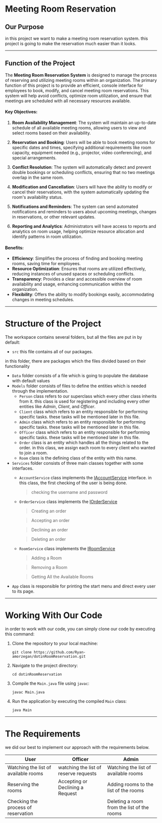 # Meeting Room Reservation
## Our Purpose
in this project we want to make a meeting room reservation system. this project is going to make the reservation much
easier than it looks. 

---
## Function of the Project

The **Meeting Room Reservation System** is designed to manage the process of reserving and utilizing meeting rooms within an organization. The primary function of this project is to provide an efficient, console interface for employees to book, modify, and cancel meeting room reservations. This system will help avoid conflicts, optimize room utilization, and ensure that meetings are scheduled with all necessary resources available.

#### Key Objectives:
1. **Room Availability Management**: The system will maintain an up-to-date schedule of all available meeting rooms, allowing users to view and select rooms based on their availability.

2. **Reservation and Booking**: Users will be able to book meeting rooms for specific dates and times, specifying additional requirements like room capacity, equipment needed (e.g., projector, video conferencing), and special arrangements.

3. **Conflict Resolution**: The system will automatically detect and prevent double bookings or scheduling conflicts, ensuring that no two meetings overlap in the same room.

4. **Modification and Cancellation**: Users will have the ability to modify or cancel their reservations, with the system automatically updating the room's availability status.

5. **Notifications and Reminders**: The system can send automated notifications and reminders to users about upcoming meetings, changes in reservations, or other relevant updates.

6. **Reporting and Analytics**: Administrators will have access to reports and analytics on room usage, helping optimize resource allocation and identify patterns in room utilization.

#### Benefits:
- **Efficiency**: Simplifies the process of finding and booking meeting rooms, saving time for employees.
- **Resource Optimization**: Ensures that rooms are utilized effectively, reducing instances of unused spaces or scheduling conflicts.
- **Transparency**: Provides a clear and accessible overview of room availability and usage, enhancing communication within the organization.
- **Flexibility**: Offers the ability to modify bookings easily, accommodating changes in meeting schedules.

---
# Structure of the Project


The workspace contains several folders, but all the files are put in by default:

-   `src` this file contains all of our packages.

in this folder, there are packages which the files divided based on their functionality

-   `Data` folder consists of a file which is going to populate the database with default values
-   `Models` folder consists of files to define the entities which is needed through the implementation.
    *   `Person` class refers to our superclass which every other class inherits from it. this class is used for 
registering and including every other entities like *Admin*, *Client*, and *Officer*. 
    *   `Client` class which refers to an entity responsible for performing specific tasks. these tasks will be mentioned later in this file.
    *   `Admin` class which refers to an entity responsible for performing specific tasks. these tasks will be mentioned later in this file.
    *   `Officer` class which refers to an entity responsible for performing specific tasks. these tasks will be mentioned later in this file.
    *   `Order` class is an entity which handles all the things related to the order. in this class, we assign each room to every client who wanted to join a room.
    *   `Room` class is the defining class of the entity with this name.
-   `Services` folder consists of three main classes together with some interfaces. 
    *   `AccountService` class implements the <u>IAccountService</u> interface. in this class, the first checking of the user is being done. 
         > checking the username and password
    *   `OrderService` class implements the <u>IOrderService</u>
         > Creating an order
    
         > Accepting an order
    
         > Declining an order
   
         > Deleting an order
    *    `RoomService` class implements the <u>IRoomService</u>
         > Adding a Room
   
         > Removing a Room
         
         > Getting All the Available Rooms
-   `App` class is responsible for printing the start menu and direct every user to its page. 
---
# Working With Our Code

in order to work with our code, you can simply clone our code by executing this command:

1. Clone the repository to your local machine:
   ```
   git clone https://github.com/Ryan-amorzegan/dotinRoomReservation.git
   ```

2. Navigate to the project directory:
   ```
   cd dotinRoomReservation
   ```

3. Compile the `Main.java` file using `javac`:
   ```
   javac Main.java
   ```

4. Run the application by executing the compiled `Main` class:
   ```
   java Main
   ```
---
# The Requirements

we did our best to implement our approach with the requirements below.

| User                                 | Officer                               | Admin                                      |
|--------------------------------------|---------------------------------------|--------------------------------------------|
| Watching the list of available rooms | watching the list of reserve requests | Watching the list of available rooms       |
| Reserving the rooms                  | Accepting or Declining a Request      | Adding rooms to the list of the rooms      |
| Checking the process of reservation  |                                       | Deleting a room from the list of the rooms |


